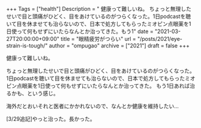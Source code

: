 +++
Tags = ["health"]
Description = " 健康って難しいね。  ちょっと無理したせいで目と頭痛がひどく、目をあけているのがつらくなった。1日podcastを聴いて目を休ませても治らないので、日本で処方してもらったミオピン点眼薬を1日使って何もせずにいたらなんとか治ってきた。もう1"
date = "2021-03-27T20:00:00+09:00"
title = "眼精疲労がつらい"
url = "/posts/2021/eye-strain-is-tough/"
author = "ompugao"
archive = ["2021"]
draft = false
+++

<body>
<p>健康って難しいね。</p>

<p>ちょっと無理したせいで目と頭痛がひどく、目をあけているのがつらくなった。
1日podcastを聴いて目を休ませても治らないので、日本で処方してもらったミオピン点眼薬を1日使って何もせずにいたらなんとか治ってきた。
もう1日あれば治るかも、という感じ。</p>

<p>海外だとおいそれと医者にかかれないので、なんとか健康を維持したい…</p>

<p>[3/29追記]やっと治った。長かった。</p>
</body>
